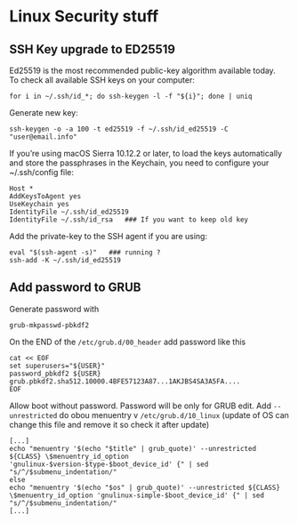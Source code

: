 # Linux Security stuff

## SSH Key upgrade to ED25519

Ed25519 is the most recommended public-key algorithm available today.  
To check all available SSH keys on your computer:

    for i in ~/.ssh/id_*; do ssh-keygen -l -f "${i}"; done | uniq

Generate new key:

    ssh-keygen -o -a 100 -t ed25519 -f ~/.ssh/id_ed25519 -C "user@email.info"

If you’re using macOS Sierra 10.12.2 or later, to load the keys automatically and store the passphrases in the Keychain, you need to configure your ~/.ssh/config file:

    Host *
    AddKeysToAgent yes
    UseKeychain yes
    IdentityFile ~/.ssh/id_ed25519
    IdentityFile ~/.ssh/id_rsa   ### If you want to keep old key

Add the private-key to the SSH agent if you are using:

    eval "$(ssh-agent -s)"   ### running ?
    ssh-add -K ~/.ssh/id_ed25519

## Add password to GRUB

Generate password with

    grub-mkpasswd-pbkdf2

On the END of the `/etc/grub.d/00_header` add password like this

    cat << EOF
    set superusers="${USER}"
    password_pbkdf2 ${USER} grub.pbkdf2.sha512.10000.4BFE57123A87...1AKJBS4SA3A5FA....
    EOF

Allow boot without password. Password will be only for GRUB edit. Add `--unrestricted` do obou menuentry v `/etc/grub.d/10_linux` (update of OS can change this file and remove it so check it after update)

    [...]
    echo "menuentry '$(echo "$title" | grub_quote)' --unrestricted ${CLASS} \$menuentry_id_option 'gnulinux-$version-$type-$boot_device_id' {" | sed "s/^/$submenu_indentation/"
    else
    echo "menuentry '$(echo "$os" | grub_quote)' --unrestricted ${CLASS} \$menuentry_id_option 'gnulinux-simple-$boot_device_id' {" | sed "s/^/$submenu_indentation/"
    [...]

